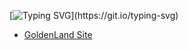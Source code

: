 [![Typing SVG](https://readme-typing-svg.herokuapp.com?font=Fira+Code&duration=3000&pause=500&color=00DDF7&center=true&multiline=true&width=435&height=100&lines=Hello!+My+name+is+Francisco;student+of+programming;and+cybersecurity...)](https://git.io/typing-svg)

- [GoldenLand Site](https://goldenland.ml)
  
<!---
iFrenetik/iFrenetik is a ✨ special ✨ repository because its `README.md` (this file) appears on your GitHub profile.
You can click the Preview link to take a look at your changes.
--->
